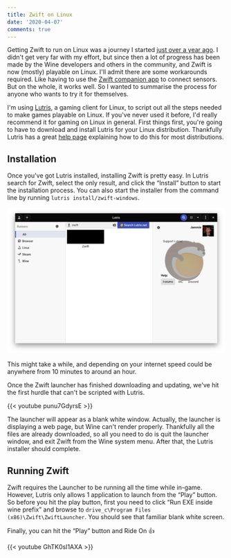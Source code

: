 ```yaml
---
title: Zwift on Linux
date: '2020-04-07'
comments: true
---
```


Getting Zwift to run on Linux was a journey I started [just over a year ago](https://bugs.winehq.org/show_bug.cgi?id=46313). I didn't get very far with my effort, but since then a lot of progress has been made by the Wine developers and others in the community, and Zwift is now (mostly) playable on Linux. I'll admit there are some workarounds required. Like having to use the [Zwift companion app](https://support.zwift.com/en_us/using-the-zwift-companion-app-Hybn8qzPr) to connect sensors. But on the whole, it works well. So I wanted to summarise the process for anyone who wants to try it for themselves.

I'm using [Lutris](https://lutris.net/), a gaming client for Linux, to script out all the steps needed to make games playable on Linux. If you've never used it before, I'd really recommend it for gaming on Linux in general. First things first, you're going to have to download and install Lutris for your Linux distribution. Thankfully Lutris has a great [help page](https://lutris.net/downloads/) explaining how to do this for most distributions.

## Installation

Once you've got Lutris installed, installing Zwift is pretty easy. In Lutris search for Zwift, select the only result, and click the “Install” button to start the installation process. You can also start the installer from the command line by running `lutris install/zwift-windows`.

![Lutris Installer](/img/ZoL.png)

This might take a while, and depending on your internet speed could be anywhere from 10 minutes to around an hour.

Once the Zwift launcher has finished downloading and updating, we've hit the first hurdle that can't be scripted with Lutris.

{{< youtube punu7GdyrsE >}}

The launcher will appear as a blank white window. Actually, the launcher is displaying a web page, but Wine can't render properly. Thankfully all the files are already downloaded, so all you need to do is quit the launcher window, and exit Zwift from the Wine system menu. After that, the Lutris installer should complete.

## Running Zwift

Zwift requires the Launcher to be running all the time while in-game. However, Lutris only allows 1 application to launch from the “Play” button. So before you hit the play button, first you need to click “Run EXE inside wine prefix” and browse to `drive_c\Program Files (x86)\Zwift\ZwiftLauncher`. You should see that familiar blank white screen.

Finally, you can hit the “Play” button and Ride On 👍

{{< youtube GhTK0sI1AXA >}}
